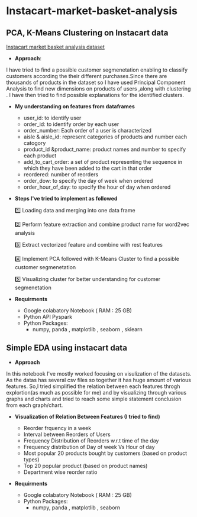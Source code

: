 # Instacart-market-basket-analysis
## PCA, K-Means Clustering on Instacart data
[Instacart market basket analysis dataset]( https://drive.google.com/drive/folders/1NYpXda5Zdig1GlJ5KgHg_ys0YLJBXBZR?usp=sharing)
- **Approach**:

I have tried to find a possible customer segmenetation enabling to classify customers according the their different purchases.Since there are thousands of products in the dataset so I have used Principal Component Analysis to find new dimensions on products of users ,along with clustering . I have then tried to find possible explanations for the identified clusters.

- **My understanding on features from dataframes**

    -   user_id: to identify user
    -   order_id: to identify order by each user
    -   order_number: Each order of a user is characterized
    -   aisle & aisle_id: represent categories of products and number each catogory
    -   product_id &product_name: product names and number to specify each product
    -   add_to_cart_order: a set of product representing the sequence in which they have been added to the cart in that order
    -   reordered: number of reorders
    -   order_dow: to specify the day of week when ordered
    -   order_hour_of_day: to specify the hour of day when ordered
      
- **Steps I've tried to implement as followed**

    :one: Loading data and merging into one data frame
    
    :two: Perform feature extraction and combine product name for word2vec analysis
    
    :three: Extract vectorized feature and combine with rest features
    
    :four:  Implement PCA followed with K-Means Cluster to find a possible customer segmenetation
    
    :five: Visualizing cluster for better understanding for customer segmenetation
    
    
- **Requirments**
  - Google colabatory Notebook ( RAM : 25 GB)
  - Python API Pyspark
  - Python Packages:
    - numpy, panda , matplotlib , seaborn , sklearn
    
## Simple EDA using instacart data
- **Approach**

In this notebook I've mostly worked focusing on visulization of the datasets. As the datas has several csv files so together it has huge amount of various features. So,I tried simplified the relation between each features throgh explortion(as much as possible for me) and by visualizing through various graphs and charts and tried to reach some simple statement conclusion from each graph/chart.

- **Visualization of Relation Between Features (I tried to find)**
    - Reorder frquency in a week
    - Interval between Reorders of Users
    - Frequency Distribution of Reorders w.r.t time of the day
    - Frequency distribution of Day of week Vs Hour of day
    - Most popular 20 products bought by customers (based on product types)
    - Top 20 popular product (based on product names)
    - Department wise reorder ratio
    
- **Requirments**
  - Google colabatory Notebook ( RAM : 25 GB)
  - Python Packages:
    - numpy, panda , matplotlib , seaborn

